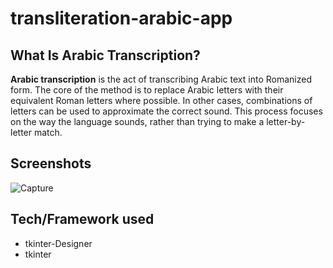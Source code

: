 # transliteration-arabic-app

## What Is Arabic Transcription?
**Arabic transcription** is the act of transcribing Arabic text into Romanized form. The core of the method is to replace Arabic letters with their equivalent Roman letters where possible. In other cases, combinations of letters can be used to approximate the correct sound. This process focuses on the way the language sounds, rather than trying to make a letter-by-letter match.

## Screenshots

![Capture](https://user-images.githubusercontent.com/100093143/187805530-3d1edcf4-f139-4258-830b-ba84803d9bd6.PNG)

## Tech/Framework used
* tkinter-Designer
* tkinter


